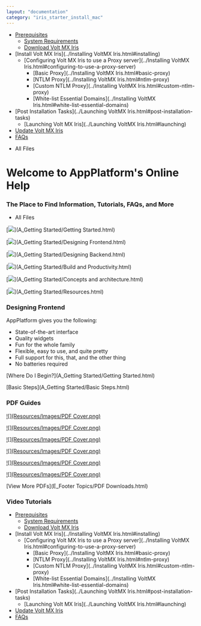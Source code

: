 ```yaml
---
layout: "documentation"
category: "iris_starter_install_mac"
---
```

                                   

[](../Prerequisites.html)

*   [Prerequisites](../Prerequisites.html#prerequisites)
    *   [System Requirements](../Prerequisites.html#system-requirements)
    *   [Download Volt MX Iris](../Prerequisites.html#download)
*   [Install Volt MX Iris](../Installing VoltMX Iris.html#installing)
    *   [Configuring Volt MX Iris to use a Proxy server](../Installing VoltMX Iris.html#configuring-to-use-a-proxy-server)
        *   [Basic Proxy](../Installing VoltMX Iris.html#basic-proxy)
        *   [NTLM Proxy](../Installing VoltMX Iris.html#ntlm-proxy)
        *   [Custom NTLM Proxy](../Installing VoltMX Iris.html#custom-ntlm-proxy)
        *   [White-list Essential Domains](../Installing VoltMX Iris.html#white-list-essential-domains)
*   [Post Installation Tasks](../Launching VoltMX Iris.html#post-installation-tasks)
    *   [Launching Volt MX Iris](../Launching VoltMX Iris.html#launching)
*   [Update Volt MX Iris](../Upgrade.html)
*   [FAQs](../StudioInstallation_FAQs.html#appendix-frequently-asked-questions-faqs)

[](#)

*   All Files

Welcome to AppPlatform's Online Help
====================================

### The Place to Find Information, Tutorials, FAQs, and More

*   All Files

[![](Resources/Images/KeyFeatures.png)](A_Getting Started/Getting Started.html)

[![](Resources/Images/BasicSteps.png)](A_Getting Started/Designing Frontend.html)

[![](Resources/Images/WhatsNew.png)](A_Getting Started/Designing Backend.html)

[![](Resources/Images/FAQs.png)](A_Getting Started/Build and Productivity.html)

[![](Resources/Images/BasicSteps.png)](A_Getting Started/Concepts and architecture.html)

[![](Resources/Images/BasicSteps.png)](A_Getting Started/Resources.html)

### Designing Frontend

AppPlatform gives you the following:

*   State-of-the-art interface
*   Quality widgets
*   Fun for the whole family
*   Flexible, easy to use, and quite pretty
*   Full support for this, that, and the other thing
*   No batteries required

[Where Do I Begin?](A_Getting Started/Getting Started.html)

[Basic Steps](A_Getting Started/Basic Steps.html)

### PDF Guides

[![](Resources/Images/PDF Cover.png)](http://docs.madcapsoftware.com/FlareTemplates/UserGuideAGreen.pdf)

[![](Resources/Images/PDF Cover.png)](http://docs.madcapsoftware.com/FlareTemplates/UserGuideAGreen.pdf)

[![](Resources/Images/PDF Cover.png)](http://docs.madcapsoftware.com/FlareTemplates/UserGuideAGreen.pdf)

[![](Resources/Images/PDF Cover.png)](http://docs.madcapsoftware.com/FlareTemplates/UserGuideAGreen.pdf)

[![](Resources/Images/PDF Cover.png)](http://docs.madcapsoftware.com/FlareTemplates/UserGuideAGreen.pdf)

[![](Resources/Images/PDF Cover.png)](http://docs.madcapsoftware.com/FlareTemplates/UserGuideAGreen.pdf)

[View More PDFs](E_Footer Topics/PDF Downloads.html)

### Video Tutorials


*   [Prerequisites](../Prerequisites.html#prerequisites)
    *   [System Requirements](../Prerequisites.html#system-requirements)
    *   [Download Volt MX Iris](../Prerequisites.html#download)
*   [Install Volt MX Iris](../Installing VoltMX Iris.html#installing)
    *   [Configuring Volt MX Iris to use a Proxy server](../Installing VoltMX Iris.html#configuring-to-use-a-proxy-server)
        *   [Basic Proxy](../Installing VoltMX Iris.html#basic-proxy)
        *   [NTLM Proxy](../Installing VoltMX Iris.html#ntlm-proxy)
        *   [Custom NTLM Proxy](../Installing VoltMX Iris.html#custom-ntlm-proxy)
        *   [White-list Essential Domains](../Installing VoltMX Iris.html#white-list-essential-domains)
*   [Post Installation Tasks](../Launching VoltMX Iris.html#post-installation-tasks)
    *   [Launching Volt MX Iris](../Launching VoltMX Iris.html#launching)
*   [Update Volt MX Iris](../Upgrade.html)
*   [FAQs](../StudioInstallation_FAQs.html#appendix-frequently-asked-questions-faqs)
